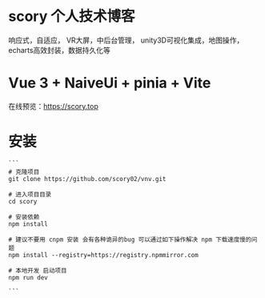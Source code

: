 # scory 个人技术博客
响应式，自适应，
VR大屏，中后台管理，
unity3D可视化集成，地图操作，
echarts高效封装，数据持久化等


# Vue 3 + NaiveUi + pinia + Vite
在线预览：<https://scory.top>

# 安装
    ```
    # 克隆项目
    git clone https://github.com/scory02/vnv.git

    # 进入项目目录
    cd scory

    # 安装依赖
    npm install

    # 建议不要用 cnpm 安装 会有各种诡异的bug 可以通过如下操作解决 npm 下载速度慢的问题
    npm install --registry=https://registry.npmmirror.com

    # 本地开发 启动项目
    npm run dev
    
    ```
